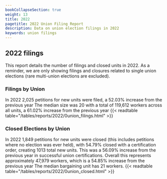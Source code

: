 ```yaml
---
bookCollapseSection: true
weight: 13
title: 2022
pagetitle: 2022 Union Filing Report
description: Data on union election filings in 2022
keywords: union filings
---
```


## 2022 filings

This report details the number of filings and closed units in 2022. As a reminder, we are only showing filings and closures related to single union elections (rare multi-union elections are excluded).

### Filings by Union
In 2022 2,025 petitions for new units were filed, a 52.03% increase from the previous year The median size was 20 with a total of 119,612 workers across all units, a 61.02% increase from the previous year
{{< readtable table="/tables/reports/2022/0union_filings.html" >}}

### Closed Elections by Union
In 2022 1,849 petitions for new units were closed (this includes petitions where no election was ever held), with 54.79% closed with a certification order, creating 1013 total new units. This was a 56.09% increase from the previous year in successful union certifications. Overall this represents approximately 47,979 workers, which is a 54.85% increase from the previous year The median bargaining unit has 21 workers.
{{< readtable table="/tables/reports/2022/0union_closed.html" >}}
